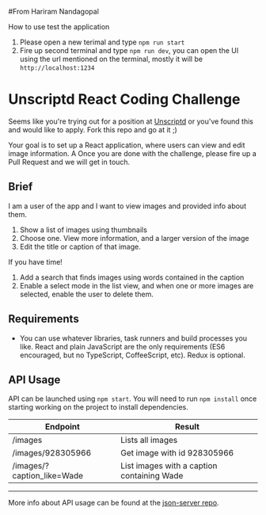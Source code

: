 #From Hariram Nandagopal

How to use test the application


1) Please open a new terimal and type `npm run start`
2) Fire up second terminal and type `npm run dev`, you can open the UI using the url mentioned on the terminal, mostly it will be `http://localhost:1234`



# Unscriptd React Coding Challenge

Seems like you're trying out for a position at
[Unscriptd](https://www.unscriptd.com) or you've found this and would like to
apply. Fork this repo and go at it ;)

Your goal is to set up a React application, where users can view and edit image information. A Once you are done with the challenge, please fire up a
Pull Request and we will get in touch.

## Brief

I am a user of the app and I want to view images and provided info about them.

1. Show a list of images using thumbnails
2. Choose one. View more information, and a larger version of the image
3. Edit the title or caption of that image.

If you have time!

1. Add a search that finds images using words contained in the caption
1. Enable a select mode in the list view, and when one or more images are selected, enable the user to delete them.

## Requirements

* You can use whatever libraries, task runners and build processes you
  like. React and plain JavaScript are the only requirements (ES6
  encouraged, but no TypeScript, CoffeeScript, etc). Redux is optional.

## API Usage

API can be launched using `npm start`. You will need to run `npm install` once starting working on the project to install dependencies.

| Endpoint                   | Result                                     |
| -------------------------- | ------------------------------------------ |
| /images                    | Lists all images                           |
| /images/928305966          | Get image with id 928305966                |
| /images/?caption_like=Wade | List images with a caption containing Wade |

---

More info about API usage can be found at the [json-server
repo](https://github.com/typicode/json-server).
